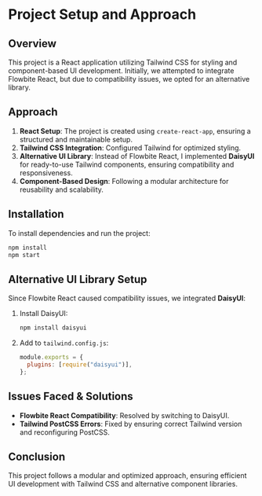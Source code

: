 # Project Setup and Approach

## Overview
This project is a React application utilizing Tailwind CSS for styling and component-based UI development. Initially, we attempted to integrate Flowbite React, but due to compatibility issues, we opted for an alternative library.

## Approach
1. **React Setup**: The project is created using `create-react-app`, ensuring a structured and maintainable setup.
2. **Tailwind CSS Integration**: Configured Tailwind for optimized styling.
3. **Alternative UI Library**: Instead of Flowbite React, I implemented **DaisyUI** for ready-to-use Tailwind components, ensuring compatibility and responsiveness.
4. **Component-Based Design**: Following a modular architecture for reusability and scalability.

## Installation
To install dependencies and run the project:
```sh
npm install
npm start
```

## Alternative UI Library Setup
Since Flowbite React caused compatibility issues, we integrated **DaisyUI**:
1. Install DaisyUI:
   ```sh
   npm install daisyui
   ```
2. Add to `tailwind.config.js`:
   ```js
   module.exports = {
     plugins: [require("daisyui")],
   };
   ```

## Issues Faced & Solutions
- **Flowbite React Compatibility**: Resolved by switching to DaisyUI.
- **Tailwind PostCSS Errors**: Fixed by ensuring correct Tailwind version and reconfiguring PostCSS.

## Conclusion
This project follows a modular and optimized approach, ensuring efficient UI development with Tailwind CSS and alternative component libraries.

